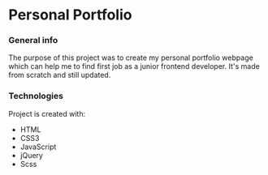# Personal Portfolio



### General info
The purpose of this project was to create my personal portfolio webpage which can help me to find first job as a junior frontend developer. It's made from scratch and still updated.


### Technologies
Project is created with:
* HTML
* CSS3
* JavaScript
* jQuery
* Scss

